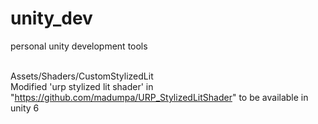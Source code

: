 # unity_dev
personal unity development tools

<br>Assets/Shaders/CustomStylizedLit</br></h>
Modified 'urp stylized lit shader' in "https://github.com/madumpa/URP_StylizedLitShader" to be available in unity 6
